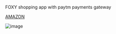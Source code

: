 FOXY shopping app with paytm payments gateway


[AMAZON](https://amazona.onrender.com)

![image](https://github.com/evoxf1/FOXY/assets/109587708/5eab76da-c54a-4ada-8215-4e027e97a4d5)
